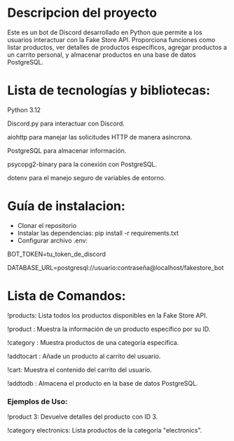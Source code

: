 # Descripcion del proyecto
Este es un bot de Discord desarrollado en Python que permite a los usuarios interactuar con la Fake Store API. Proporciona funciones como listar productos, ver detalles de productos específicos, agregar productos a un carrito personal, y almacenar productos en una base de datos PostgreSQL.


# Lista de tecnologías y bibliotecas:

Python 3.12

Discord.py para interactuar con Discord.

aiohttp para manejar las solicitudes HTTP de manera asíncrona.

PostgreSQL para almacenar información.

psycopg2-binary para la conexión con PostgreSQL.

dotenv para el manejo seguro de variables de entorno.



# Guía de instalacion:
- Clonar el repositorio
- Instalar las dependencias: pip install -r requirements.txt
- Configurar archivo .env:
  
BOT_TOKEN=tu_token_de_discord

DATABASE_URL=postgresql://usuario:contraseña@localhost/fakestore_bot



# Lista de Comandos:


!products: Lista todos los productos disponibles en la Fake Store API.

!product <id>: Muestra la información de un producto específico por su ID.

!category <nombre>: Muestra productos de una categoría específica.

!addtocart <id>: Añade un producto al carrito del usuario.

!cart: Muestra el contenido del carrito del usuario.

!addtodb <id>: Almacena el producto en la base de datos PostgreSQL.


### Ejemplos de Uso:

!product 3: Devuelve detalles del producto con ID 3.

!category electronics: Lista productos de la categoría "electronics".
